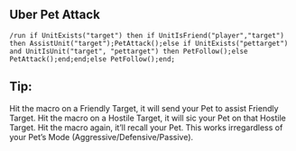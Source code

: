 ## Uber Pet Attack
```
/run if UnitExists("target") then if UnitIsFriend("player","target") then AssistUnit("target");PetAttack();else if UnitExists("pettarget") and UnitIsUnit("target", "pettarget") then PetFollow();else PetAttack();end;end;else PetFollow();end;
```
## Tip: 
Hit the macro on a Friendly Target, it will send your Pet to assist Friendly Target. Hit the macro on a Hostile Target, it will sic your Pet on that Hostile Target. Hit the macro again, it’ll recall your Pet. This works irregardless of your Pet’s Mode (Aggressive/Defensive/Passive).